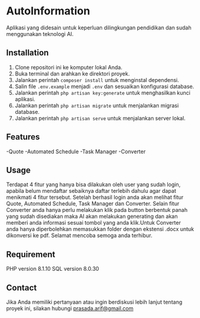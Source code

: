 # AutoInformation

Aplikasi yang didesain untuk keperluan dilingkungan pendidikan dan sudah menggunakan teknologi AI.

## Installation

1. Clone repositori ini ke komputer lokal Anda.
2. Buka terminal dan arahkan ke direktori proyek.
3. Jalankan perintah `composer install` untuk menginstal dependensi.
4. Salin file `.env.example` menjadi `.env` dan sesuaikan konfigurasi database.
5. Jalankan perintah `php artisan key:generate` untuk menghasilkan kunci aplikasi.
6. Jalankan perintah `php artisan migrate` untuk menjalankan migrasi database.
7. Jalankan perintah `php artisan serve` untuk menjalankan server lokal.

## Features

-Quote
-Automated Schedule
-Task Manager
-Converter

## Usage

Terdapat 4 fitur yang hanya bisa dilakukan oleh user yang sudah login, apabila belum mendaftar sebaiknya daftar terlebih dahulu agar dapat menikmati 4 fitur tersebut. Setelah berhasil login anda akan melihat fitur Quote, Automated Schedule, Task Manager dan Converter. Selain fitur Converter anda hanya perlu melakukan klik pada button berbentuk panah yang sudah disediakan maka AI akan melakukan generating dan akan memberi anda informasi sesuai tombol yang anda klik.Untuk Converter anda hanya diperbolehkan memasukkan folder dengan ekstensi .docx untuk dikonversi ke pdf. Selamat mencoba semoga anda terhibur.

## Requirement

PHP version 8.1.10
SQL version 8.0.30


## Contact

Jika Anda memiliki pertanyaan atau ingin berdiskusi lebih lanjut tentang proyek ini, silakan hubungi prasada.arif@gmail.com
